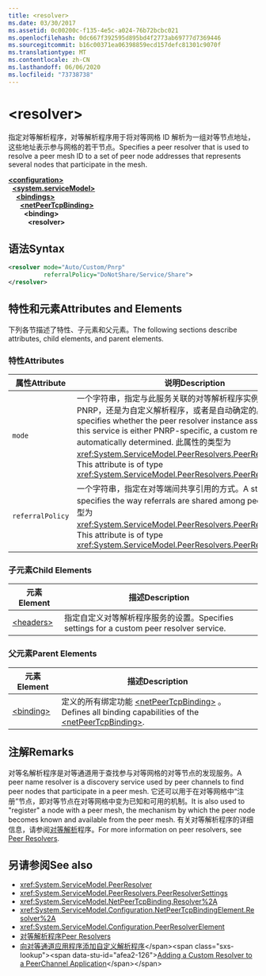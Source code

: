 ```yaml
---
title: <resolver>
ms.date: 03/30/2017
ms.assetid: 0c00200c-f135-4e5c-a024-76b72bcbc021
ms.openlocfilehash: 0dc667f392595d895bd4f2773ab69777d7369446
ms.sourcegitcommit: b16c00371ea06398859ecd157defc81301c9070f
ms.translationtype: MT
ms.contentlocale: zh-CN
ms.lasthandoff: 06/06/2020
ms.locfileid: "73738738"
---
```

# \<resolver>
<span data-ttu-id="afea2-101">指定对等解析程序，对等解析程序用于将对等网格 ID 解析为一组对等节点地址，这些地址表示参与网格的若干节点。</span><span class="sxs-lookup"><span data-stu-id="afea2-101">Specifies a peer resolver that is used to resolve a peer mesh ID to a set of peer node addresses that represents several nodes that participate in the mesh.</span></span>  
  
[**\<configuration>**](../configuration-element.md)\
&nbsp;&nbsp;[**\<system.serviceModel>**](system-servicemodel.md)\
&nbsp;&nbsp;&nbsp;&nbsp;[**\<bindings>**](bindings.md)\
&nbsp;&nbsp;&nbsp;&nbsp;&nbsp;&nbsp;[**\<netPeerTcpBinding>**](netpeertcpbinding.md)\
&nbsp;&nbsp;&nbsp;&nbsp;&nbsp;&nbsp;&nbsp;&nbsp;**\<binding>**\
&nbsp;&nbsp;&nbsp;&nbsp;&nbsp;&nbsp;&nbsp;&nbsp;&nbsp;&nbsp;**\<resolver>**  
  
## <a name="syntax"></a><span data-ttu-id="afea2-102">语法</span><span class="sxs-lookup"><span data-stu-id="afea2-102">Syntax</span></span>  
  
```xml  
<resolver mode="Auto/Custom/Pnrp"
          referralPolicy="DoNotShare/Service/Share">
</resolver>
```  
  
## <a name="attributes-and-elements"></a><span data-ttu-id="afea2-103">特性和元素</span><span class="sxs-lookup"><span data-stu-id="afea2-103">Attributes and Elements</span></span>  
 <span data-ttu-id="afea2-104">下列各节描述了特性、子元素和父元素。</span><span class="sxs-lookup"><span data-stu-id="afea2-104">The following sections describe attributes, child elements, and parent elements.</span></span>  
  
### <a name="attributes"></a><span data-ttu-id="afea2-105">特性</span><span class="sxs-lookup"><span data-stu-id="afea2-105">Attributes</span></span>  
  
|<span data-ttu-id="afea2-106">属性</span><span class="sxs-lookup"><span data-stu-id="afea2-106">Attribute</span></span>|<span data-ttu-id="afea2-107">说明</span><span class="sxs-lookup"><span data-stu-id="afea2-107">Description</span></span>|  
|---------------|-----------------|  
|`mode`|<span data-ttu-id="afea2-108">一个字符串，指定与此服务关联的对等解析程序实例是特定于 PNRP，还是为自定义解析程序，或者是自动确定的。</span><span class="sxs-lookup"><span data-stu-id="afea2-108">A string that specifies whether the peer resolver instance associated with this service is either PNRP-specific, a custom resolver, or automatically determined.</span></span> <span data-ttu-id="afea2-109">此属性的类型为 <xref:System.ServiceModel.PeerResolvers.PeerResolverMode>。</span><span class="sxs-lookup"><span data-stu-id="afea2-109">This attribute is of type <xref:System.ServiceModel.PeerResolvers.PeerResolverMode>.</span></span>|  
|`referralPolicy`|<span data-ttu-id="afea2-110">一个字符串，指定在对等端间共享引用的方式。</span><span class="sxs-lookup"><span data-stu-id="afea2-110">A string that specifies the way referrals are shared among peers.</span></span> <span data-ttu-id="afea2-111">此属性的类型为 <xref:System.ServiceModel.PeerResolvers.PeerReferralPolicy>。</span><span class="sxs-lookup"><span data-stu-id="afea2-111">This attribute is of type <xref:System.ServiceModel.PeerResolvers.PeerReferralPolicy>.</span></span>|  
  
### <a name="child-elements"></a><span data-ttu-id="afea2-112">子元素</span><span class="sxs-lookup"><span data-stu-id="afea2-112">Child Elements</span></span>  
  
|<span data-ttu-id="afea2-113">元素</span><span class="sxs-lookup"><span data-stu-id="afea2-113">Element</span></span>|<span data-ttu-id="afea2-114">描述</span><span class="sxs-lookup"><span data-stu-id="afea2-114">Description</span></span>|  
|-------------|-----------------|  
|[\<headers>](headers.md)|<span data-ttu-id="afea2-115">指定自定义对等解析程序服务的设置。</span><span class="sxs-lookup"><span data-stu-id="afea2-115">Specifies settings for a custom peer resolver service.</span></span>|  
  
### <a name="parent-elements"></a><span data-ttu-id="afea2-116">父元素</span><span class="sxs-lookup"><span data-stu-id="afea2-116">Parent Elements</span></span>  
  
|<span data-ttu-id="afea2-117">元素</span><span class="sxs-lookup"><span data-stu-id="afea2-117">Element</span></span>|<span data-ttu-id="afea2-118">描述</span><span class="sxs-lookup"><span data-stu-id="afea2-118">Description</span></span>|  
|-------------|-----------------|  
|[\<binding>](bindings.md)|<span data-ttu-id="afea2-119">定义的所有绑定功能 [\<netPeerTcpBinding>](netpeertcpbinding.md) 。</span><span class="sxs-lookup"><span data-stu-id="afea2-119">Defines all binding capabilities of the [\<netPeerTcpBinding>](netpeertcpbinding.md).</span></span>|  
  
## <a name="remarks"></a><span data-ttu-id="afea2-120">注解</span><span class="sxs-lookup"><span data-stu-id="afea2-120">Remarks</span></span>  
 <span data-ttu-id="afea2-121">对等名解析程序是对等通道用于查找参与对等网格的对等节点的发现服务。</span><span class="sxs-lookup"><span data-stu-id="afea2-121">A peer name resolver is a discovery service used by peer channels to find peer nodes that participate in a peer mesh.</span></span> <span data-ttu-id="afea2-122">它还可以用于在对等网格中“注册”节点，即对等节点在对等网格中变为已知和可用的机制。</span><span class="sxs-lookup"><span data-stu-id="afea2-122">It is also used to "register" a node with a peer mesh, the mechanism by which the peer node becomes known and available from the peer mesh.</span></span> <span data-ttu-id="afea2-123">有关对等解析程序的详细信息，请参阅[对等解析](../../../wcf/feature-details/peer-resolvers.md)程序。</span><span class="sxs-lookup"><span data-stu-id="afea2-123">For more information on peer resolvers, see [Peer Resolvers](../../../wcf/feature-details/peer-resolvers.md).</span></span>  
  
## <a name="see-also"></a><span data-ttu-id="afea2-124">另请参阅</span><span class="sxs-lookup"><span data-stu-id="afea2-124">See also</span></span>

- <xref:System.ServiceModel.PeerResolver>
- <xref:System.ServiceModel.PeerResolvers.PeerResolverSettings>
- <xref:System.ServiceModel.NetPeerTcpBinding.Resolver%2A>
- <xref:System.ServiceModel.Configuration.NetPeerTcpBindingElement.Resolver%2A>
- <xref:System.ServiceModel.Configuration.PeerResolverElement>
- [<span data-ttu-id="afea2-125">对等解析程序</span><span class="sxs-lookup"><span data-stu-id="afea2-125">Peer Resolvers</span></span>](../../../wcf/feature-details/peer-resolvers.md)
- <span data-ttu-id="afea2-126">[向对等通道应用程序添加自定义解析程序](https://docs.microsoft.com/previous-versions/ms730105(v=vs.90))</span><span class="sxs-lookup"><span data-stu-id="afea2-126">[Adding a Custom Resolver to a PeerChannel Application](https://docs.microsoft.com/previous-versions/ms730105(v=vs.90))</span></span>
